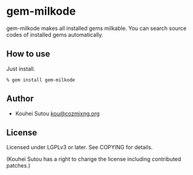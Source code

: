 # gem-milkode

gem-milkode makes all installed gems milkable. You can search source
codes of installed gems automatically.

## How to use

Just install.

    % gem install gem-milkode

## Author

* Kouhei Sutou <kou@cozmixng.org>

## License

Licensed under LGPLv3 or later. See COPYING for details.

(Kouhei Sutou has a right to change the license including
contributed patches.)
